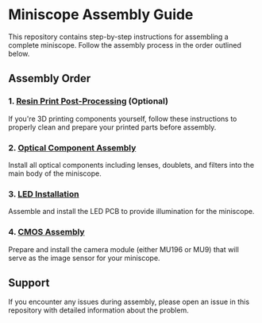 # Miniscope Assembly Guide

This repository contains step-by-step instructions for assembling a complete miniscope. Follow the assembly process in the order outlined below.

## Assembly Order

### 1. [Resin Print Post-Processing](Resin-Print-Post-Proccessing.md) (Optional)
If you're 3D printing components yourself, follow these instructions to properly clean and prepare your printed parts before assembly.

### 2. [Optical Component Assembly](Optical-Component-Assembly.md)
Install all optical components including lenses, doublets, and filters into the main body of the miniscope.

### 3. [LED Installation](LED-Installation.md)
Assemble and install the LED PCB to provide illumination for the miniscope.

### 4. [CMOS Assembly](CMOS-Assembly.md)
Prepare and install the camera module (either MU196 or MU9) that will serve as the image sensor for your miniscope.

## Support
If you encounter any issues during assembly, please open an issue in this repository with detailed information about the problem.